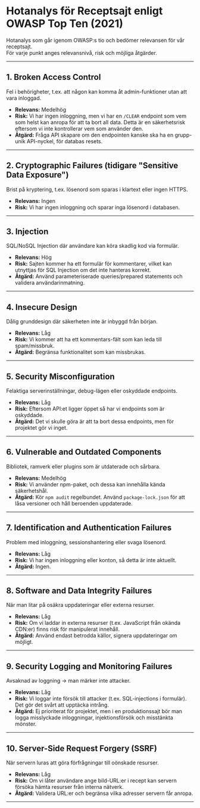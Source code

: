 # Hotanalys för Receptsajt enligt OWASP Top Ten (2021)

Hotanalys som går igenom OWASP:s tio och bedömer relevansen för vår receptsajt.  
För varje punkt anges relevansnivå, risk och möjliga åtgärder.

---

## 1. Broken Access Control

Fel i behörigheter, t.ex. att någon kan komma åt admin-funktioner utan att vara inloggad.

- **Relevans:** Medelhög
- **Risk:** Vi har ingen inloggning, men vi har en `/CLEAR` endpoint som vem som helst kan anropa för att ta bort all data. Detta är en säkerhetsrisk eftersom vi inte kontrollerar vem som använder den.
- **Åtgärd:** Fråga API skapare om den endpointen kanske ska ha en grupp-unik API-nyckel, för databas resets.

---

## 2. Cryptographic Failures (tidigare "Sensitive Data Exposure")

Brist på kryptering, t.ex. lösenord som sparas i klartext eller ingen HTTPS.

- **Relevans:** Ingen
- **Risk:** Vi har ingen inloggning och sparar inga lösenord i databasen.

---

## 3. Injection

SQL/NoSQL Injection där användare kan köra skadlig kod via formulär.

- **Relevans:** Hög
- **Risk:** Sajten kommer ha ett formulär för kommentarer, vilket kan utnyttjas för SQL Injection om det inte hanteras korrekt.
- **Åtgärd:** Använd parameteriserade queries/prepared statements och validera användarinmatning.

---

## 4. Insecure Design

Dålig grunddesign där säkerheten inte är inbyggd från början.

- **Relevans:** Låg
- **Risk:** Vi kommer att ha ett kommentars-fält som kan leda till spam/missbruk.
- **Åtgärd:** Begränsa funktionalitet som kan missbrukas.

---

## 5. Security Misconfiguration

Felaktiga serverinställningar, debug-lägen eller oskyddade endpoints.

- **Relevans:** Låg
- **Risk:** Eftersom API:et ligger öppet så har vi endpoints som är oskyddade.
- **Åtgärd:** Det vi skulle göra är att ta bort dessa endpoints, men för projektet gör vi inget.

---

## 6. Vulnerable and Outdated Components

Bibliotek, ramverk eller plugins som är utdaterade och sårbara.

- **Relevans:** Medelhög
- **Risk:** Vi använder npm-paket, och dessa kan innehålla kända säkerhetshål.
- **Åtgärd:** Kör `npm audit` regelbundet. Använd `package-lock.json` för att låsa versioner och håll beroenden uppdaterade.

---

## 7. Identification and Authentication Failures

Problem med inloggning, sessionshantering eller svaga lösenord.

- **Relevans:** Låg
- **Risk:** Vi har ingen inloggning eller konton, så detta är inte aktuellt.
- **Åtgärd:** Ingen.

---

## 8. Software and Data Integrity Failures

När man litar på osäkra uppdateringar eller externa resurser.

- **Relevans:** Låg
- **Risk:** Om vi laddar in externa resurser (t.ex. JavaScript från okända CDN:er) finns risk för manipulerat innehåll.
- **Åtgärd:** Använd endast betrodda källor, signera uppdateringar om möjligt.

---

## 9. Security Logging and Monitoring Failures

Avsaknad av loggning → man märker inte attacker.

- **Relevans:** Låg
- **Risk:** Vi loggar inte försök till attacker (t.ex. SQL-injections i formulär). Det gör det svårt att upptäcka intrång.
- **Åtgärd:** Ej prioriterat för projektet, men i en produktionssajt bör man logga misslyckade inloggningar, injektionsförsök och misstänkta mönster.

---

## 10. Server-Side Request Forgery (SSRF)

När servern luras att göra förfrågningar till oönskade resurser.

- **Relevans:** Låg
- **Risk:** Om vi låter användare ange bild-URL:er i recept kan servern försöka hämta resurser från interna nätverk.
- **Åtgärd:** Validera URL:er och begränsa vilka adresser servern får anropa.

---
